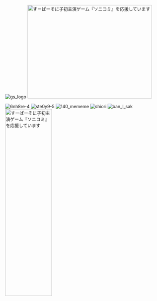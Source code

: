 ![gs_logo](https://user-images.githubusercontent.com/66170519/179250108-ce9cf9b2-9805-4a0a-ab4b-813d6b8d7844.png)
<a href="https://iwakura-kanko.com/goods.php" title="PCゲーム『ソニコミ』特設" target="_blank" rel="noopener"><img src="https://iwakura-kanko.com/images_banner/goods_side.png" alt="すーぱーそに子初主演ゲーム『ソニコミ』を応援しています" width="400" height="300" border="0" /></a>

![6nh8re-4](https://user-images.githubusercontent.com/66170519/179247763-010195b2-89f7-4c64-9176-e73f3235d072.png)
![ste0y9-5](https://user-images.githubusercontent.com/66170519/179247134-93380fa3-610a-498c-b9e9-a711deda3a95.png)
![140_mememe](https://user-images.githubusercontent.com/66170519/179249012-e15c2e88-a613-48cd-9c40-90d357e829c4.jpg)
![shiori](https://user-images.githubusercontent.com/66170519/179250767-b0f82e63-2e43-4b30-b7ae-2fad20b3ace8.jpg)
![ban_l_sak](https://user-images.githubusercontent.com/66170519/179251384-16c4b8cc-1fcd-4a43-b0f5-72e1e9ec15d2.jpg)
<a href="https://supersonico.jp/sonicomi/enter_h600_07.php" title="PCゲーム『ソニコミ』特設" target="_blank" rel="noopener"><img src="https://supersonico.jp/sonicomi/download/banner/bnr_sonicomi07_h600.jpg" alt="すーぱーそに子初主演ゲーム『ソニコミ』を応援しています" width="150" height="600" border="0" /></a>

